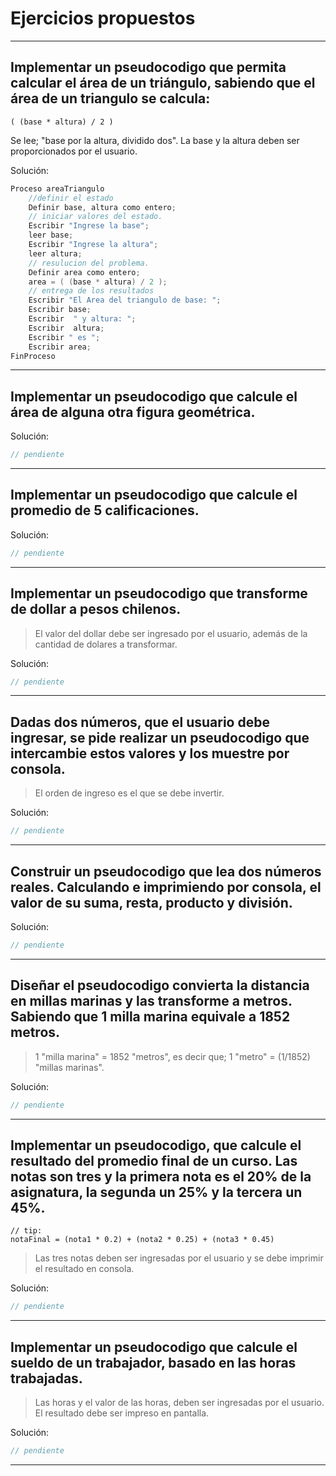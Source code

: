 # Ejercicios propuestos
---

## Implementar un pseudocodigo que permita calcular el área de un triángulo, sabiendo que el área de un triangulo se calcula: 
```
( (base * altura) / 2 )
```
Se lee; "base por la altura, dividido dos". La base y la altura deben ser proporcionados por el usuario.

Solución:
```java
Proceso areaTriangulo
	//definir el estado
	Definir base, altura como entero;
	// iniciar valores del estado.
	Escribir "Ingrese la base";
	leer base;
	Escribir "Ingrese la altura";
	leer altura;
	// resulucion del problema.
	Definir area como entero;
	area = ( (base * altura) / 2 );
	// entrega de los resultados
	Escribir "El Area del triangulo de base: ";
	Escribir base;
	Escribir  " y altura: ";
	Escribir  altura;
	Escribir " es ";
	Escribir area;
FinProceso 
```
---
## Implementar un pseudocodigo que calcule el área de alguna otra figura geométrica.  
Solución:
```java
// pendiente
```
---
## Implementar un pseudocodigo que calcule el promedio de 5 calificaciones.
Solución:
```java
// pendiente
```
---
## Implementar un pseudocodigo que transforme de dollar a pesos chilenos. 
> El valor del dollar debe ser ingresado por el usuario, además de la cantidad de dolares a transformar.

Solución:
```java
// pendiente
```
---
## Dadas dos números, que el usuario debe ingresar, se pide realizar un pseudocodigo que intercambie estos valores y los muestre por consola.  

> El orden de ingreso es el que se debe invertir.  

Solución:
```java
// pendiente
```
---
## Construir un pseudocodigo que lea dos números reales. Calculando e imprimiendo por consola, el valor de su suma, resta, producto y división.

Solución:
```java
// pendiente
```
---
## Diseñar el pseudocodigo convierta la distancia en millas marinas y las transforme a metros. Sabiendo que 1 milla marina equivale a 1852 metros.

> 1 "milla marina" = 1852 "metros", es decir que; 1 "metro" = (1/1852) "millas marinas".

Solución:
```java
// pendiente
```
---
## Implementar un pseudocodigo, que calcule el resultado del promedio final de un curso. Las notas son tres y la primera nota es el 20% de la asignatura, la segunda un 25% y la tercera un 45%.

```
// tip:
notaFinal = (nota1 * 0.2) + (nota2 * 0.25) + (nota3 * 0.45)
```

> Las tres notas deben ser ingresadas por el usuario y se debe imprimir el resultado en consola.

Solución:
```java
// pendiente
```
---
## Implementar un pseudocodigo que calcule el sueldo de un trabajador, basado en las horas trabajadas.

> Las horas y el valor de las horas, deben ser ingresadas por el usuario. El resultado debe ser impreso en pantalla.

Solución:
```java
// pendiente
```
---
